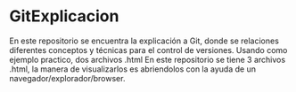 # GitExplicacion
En este repositorio se encuentra la explicación a Git, donde se relaciones diferentes conceptos y técnicas para el control de versiones. Usando como ejemplo practico, dos archivos .html
En este repositorio se tiene 3 archivos .html, la manera de visualizarlos es abriendolos con la ayuda de un navegador/explorador/browser.
